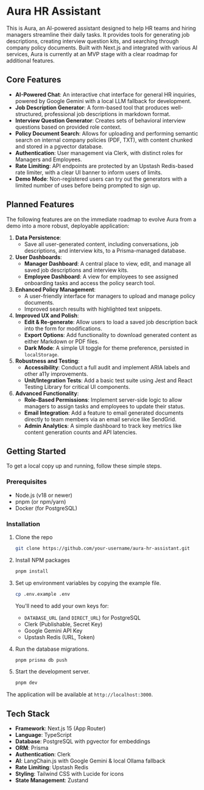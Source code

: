 # Aura HR Assistant

This is Aura, an AI-powered assistant designed to help HR teams and hiring managers streamline their daily tasks. It provides tools for generating job descriptions, creating interview question kits, and searching through company policy documents. Built with Next.js and integrated with various AI services, Aura is currently at an MVP stage with a clear roadmap for additional features.

## Core Features
- **AI-Powered Chat**: An interactive chat interface for general HR inquiries, powered by Google Gemini with a local LLM fallback for development.
- **Job Description Generator**: A form-based tool that produces well-structured, professional job descriptions in markdown format.
- **Interview Question Generator**: Creates sets of behavioral interview questions based on provided role context.
- **Policy Document Search**: Allows for uploading and performing semantic search on internal company policies (PDF, TXT), with content chunked and stored in a pgvector database.
- **Authentication**: User management via Clerk, with distinct roles for Managers and Employees.
- **Rate Limiting**: API endpoints are protected by an Upstash Redis-based rate limiter, with a clear UI banner to inform users of limits.
- **Demo Mode**: Non-registered users can try out the generators with a limited number of uses before being prompted to sign up.

## Planned Features
The following features are on the immediate roadmap to evolve Aura from a demo into a more robust, deployable application:

1.  **Data Persistence**:
    - Save all user-generated content, including conversations, job descriptions, and interview kits, to a Prisma-managed database.
2.  **User Dashboards**:
    - **Manager Dashboard**: A central place to view, edit, and manage all saved job descriptions and interview kits.
    - **Employee Dashboard**: A view for employees to see assigned onboarding tasks and access the policy search tool.
3.  **Enhanced Policy Management**:
    - A user-friendly interface for managers to upload and manage policy documents.
    - Improved search results with highlighted text snippets.
4.  **Improved UX and Polish**:
    - **Edit & Re-generate**: Allow users to load a saved job description back into the form for modifications.
    - **Export Options**: Add functionality to download generated content as either Markdown or PDF files.
    - **Dark Mode**: A simple UI toggle for theme preference, persisted in `localStorage`.
5.  **Robustness and Testing**:
    - **Accessibility**: Conduct a full audit and implement ARIA labels and other a11y improvements.
    - **Unit/Integration Tests**: Add a basic test suite using Jest and React Testing Library for critical UI components.
6.  **Advanced Functionality**:
    - **Role-Based Permissions**: Implement server-side logic to allow managers to assign tasks and employees to update their status.
    - **Email Integration**: Add a feature to email generated documents directly to team members via an email service like SendGrid.
    - **Admin Analytics**: A simple dashboard to track key metrics like content generation counts and API latencies.

## Getting Started

To get a local copy up and running, follow these simple steps.

### Prerequisites
- Node.js (v18 or newer)
- pnpm (or npm/yarn)
- Docker (for PostgreSQL)

### Installation
1.  Clone the repo
    ```sh
    git clone https://github.com/your-username/aura-hr-assistant.git
    ```
2.  Install NPM packages
    ```sh
    pnpm install
    ```
3.  Set up environment variables by copying the example file.
    ```sh
    cp .env.example .env
    ```
    You'll need to add your own keys for:
    - `DATABASE_URL` (and `DIRECT_URL`) for PostgreSQL
    - Clerk (Publishable, Secret Key)
    - Google Gemini API Key
    - Upstash Redis (URL, Token)

4.  Run the database migrations.
    ```sh
    pnpm prisma db push
    ```
5.  Start the development server.
    ```sh
    pnpm dev
    ```

The application will be available at `http://localhost:3000`.

## Tech Stack
- **Framework**: Next.js 15 (App Router)
- **Language**: TypeScript
- **Database**: PostgreSQL with pgvector for embeddings
- **ORM**: Prisma
- **Authentication**: Clerk
- **AI**: LangChain.js with Google Gemini & local Ollama fallback
- **Rate Limiting**: Upstash Redis
- **Styling**: Tailwind CSS with Lucide for icons
- **State Management**: Zustand